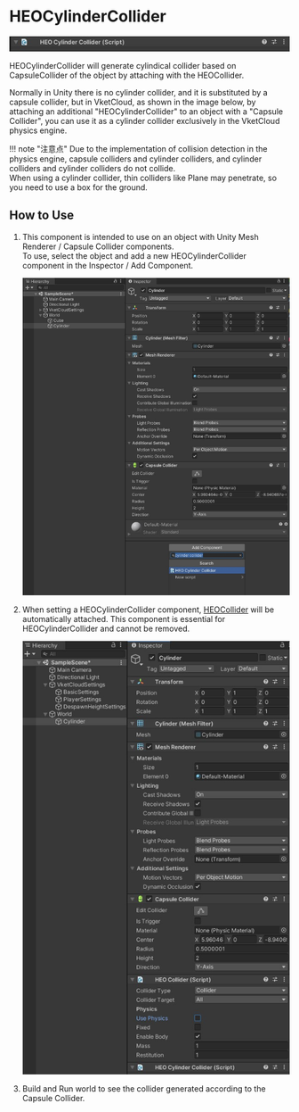 # HEOCylinderCollider

![HEOMeshCollider_1](img/HEOCylinderCollider_01.jpg)

HEOCylinderCollider will generate cylindical collider based on CapsuleCollider of the object by attaching with the HEOCollider.

Normally in Unity there is no cylinder collider, and it is substituted by a capsule collider, but in VketCloud, as shown in the image below, by attaching an additional "HEOCylinderCollider" to an object with a "Capsule Collider", you can use it as a cylinder collider exclusively in the VketCloud physics engine.

!!! note "注意点"
    Due to the implementation of collision detection in the physics engine, capsule colliders and cylinder colliders, and cylinder colliders and cylinder colliders do not collide.<br>
    When using a cylinder collider, thin colliders like Plane may penetrate, so you need to use a box for the ground.

## How to Use

1. This component is intended to use on an object with Unity Mesh Renderer / Capsule Collider components.<br>
To use, select the object and add a new HEOCylinderCollider component in the Inspector / Add Component.

    ![HEOMeshCollider_2](img/HEOCylinderCollider_02.jpg)

1. When setting a HEOCylinderCollider component, [HEOCollider](./HEOCollider.md) will be automatically attached. This component is essential for HEOCylinderCollider and cannot be removed.

    ![HEOMeshCollider_3](img/HEOCylinderCollider_03.jpg)

1. Build and Run world to see the collider generated according to the Capsule Collider.
